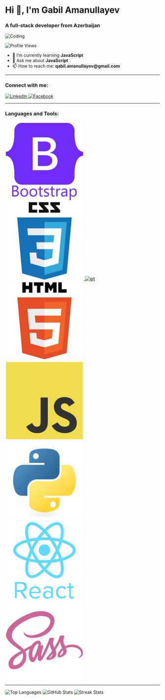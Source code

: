 <script src="https://cdn.tailwindcss.com"></script>

<h1 class="text-center text-4xl font-bold mb-4">Hi 👋, I'm Gabil Amanullayev</h1>
<h3 class="text-center text-2xl mb-6">A full-stack developer from Azerbaijan</h3>

<div class="flex justify-end mb-6">
  <img alt="Coding" class="w-72 h-auto" src="https://user-images.githubusercontent.com/74038190/229223263-cf2e4b07-2615-4f87-9c38-e37600f8381a.gif" />
</div>

<p class="text-left mb-4">
  <img src="https://komarev.com/ghpvc/?username=gabilamanullayev&label=Profile%20views&color=0e75b6&style=flat" alt="Profile Views" />
</p>

<ul class="list-disc pl-6 mb-6">
  <li>🌱 I’m currently learning <strong>JavaScript</strong></li>
  <li>💬 Ask me about <strong>JavaScript</strong></li>
  <li>📫 How to reach me: <strong>qabil.amanullayev@gmail.com</strong></li>
</ul>

<hr class="my-6 border-gray-300">

<h3 class="text-left text-xl mb-4">Connect with me:</h3>
<p class="text-left flex space-x-4">
  <a href="https://az.linkedin.com/in/qabil-amanullayev-a290842266" target="_blank">
    <img src="https://raw.githubusercontent.com/rahuldkjain/github-profile-readme-generator/master/src/images/icons/Social/linked-in-alt.svg" alt="LinkedIn" class="h-8 w-10" />
  </a>
  <a href="https://fb.com/@gabilamanullayev" target="_blank">
    <img src="https://raw.githubusercontent.com/rahuldkjain/github-profile-readme-generator/master/src/images/icons/Social/facebook.svg" alt="Facebook" class="h-8 w-10" />
  </a>
</p>

<hr class="my-6 border-gray-300">

<h3 class="text-left text-xl mb-4">Languages and Tools:</h3>
<p class="text-left flex flex-wrap gap-4">
  <a href="https://getbootstrap.com" target="_blank">
    <img src="https://raw.githubusercontent.com/devicons/devicon/master/icons/bootstrap/bootstrap-plain-wordmark.svg" alt="bootstrap" class="w-10 h-10" />
  </a>
  <a href="https://www.w3schools.com/css/" target="_blank">
    <img src="https://raw.githubusercontent.com/devicons/devicon/master/icons/css3/css3-original-wordmark.svg" alt="css3" class="w-10 h-10" />
  </a>
  <a href="https://git-scm.com/" target="_blank">
    <img src="https://www.vectorlogo.zone/logos/git-scm/git-scm-icon.svg" alt="git" class="w-10 h-10" />
  </a>
  <a href="https://www.w3.org/html/" target="_blank">
    <img src="https://raw.githubusercontent.com/devicons/devicon/master/icons/html5/html5-original-wordmark.svg" alt="html5" class="w-10 h-10" />
  </a>
  <a href="https://developer.mozilla.org/en-US/docs/Web/JavaScript" target="_blank">
    <img src="https://raw.githubusercontent.com/devicons/devicon/master/icons/javascript/javascript-original.svg" alt="javascript" class="w-10 h-10" />
  </a>
  <a href="https://www.python.org" target="_blank">
    <img src="https://raw.githubusercontent.com/devicons/devicon/master/icons/python/python-original.svg" alt="python" class="w-10 h-10" />
  </a>
  <a href="https://reactjs.org/" target="_blank">
    <img src="https://raw.githubusercontent.com/devicons/devicon/master/icons/react/react-original-wordmark.svg" alt="react" class="w-10 h-10" />
  </a>
  <a href="https://sass-lang.com" target="_blank">
    <img src="https://raw.githubusercontent.com/devicons/devicon/master/icons/sass/sass-original.svg" alt="sass" class="w-10 h-10" />
  </a>
</p>

<hr class="my-6 border-gray-300">

<div class="flex flex-col items-start md:items-center space-y-6">
  <img src="https://github-readme-stats.vercel.app/api/top-langs?username=gabilamanullayev&show_icons=true&locale=en&layout=compact" alt="Top Languages" class="max-w-full" />
  <img src="https://github-readme-stats.vercel.app/api?username=gabilamanullayev&show_icons=true&locale=en" alt="GitHub Stats" class="max-w-full" />
  <img src="https://github-readme-streak-stats.herokuapp.com/?user=gabilamanullayev" alt="Streak Stats" class="max-w-full" />
</div>
